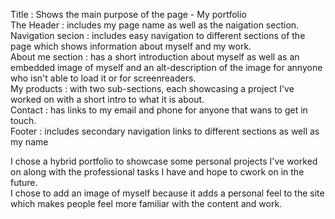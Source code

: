 Title : Shows the main purpose of the page - My portfolio <br>
The Header : includes my page name as well as the naigation section.<br>
Navigation secion : includes easy navigation to different sections of the page which shows information about myself and my work.<br>
About me section : has a short introduction about myself as well as an embedded image of myself and an alt-description of the image for annyone who isn't able to load it or for screenreaders.<br>
My products : with two sub-sections, each showcasing a project I've worked on with a short intro to what it is about.<br>
Contact : has links to my email and phone for anyone that wans to get in touch.<br>
Footer : includes secondary navigation links to different sections as well as my name <br>

I chose a hybrid portfolio to showcase some personal projects I've worked on along with the professional tasks I have and hope to cwork on in the future.<br>
I chose to add an image of myself because it adds a personal feel to the site which makes people feel more familiar with the content and work.<br>
